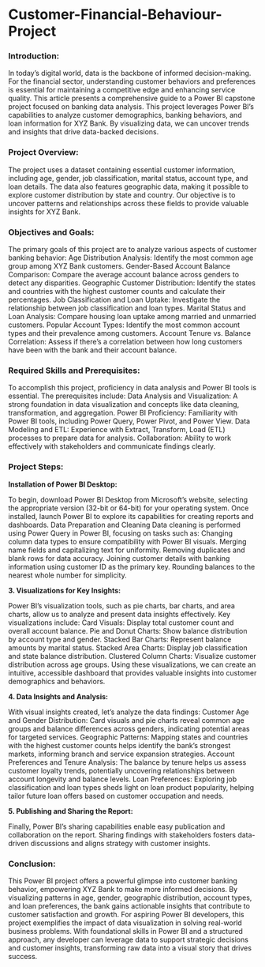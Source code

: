 # Customer-Financial-Behaviour-Project

### **Introduction:** 

In today’s digital world, data is the backbone of informed decision-making. For the financial sector, understanding customer behaviors and preferences is essential for maintaining a competitive edge and enhancing service quality. This article presents a comprehensive guide to a Power BI capstone project focused on banking data analysis. This project leverages Power BI’s capabilities to analyze customer demographics, banking behaviors, and loan information for XYZ Bank. By visualizing data, we can uncover trends and insights that drive data-backed decisions.

### **Project Overview:**

The project uses a dataset containing essential customer information, including age, gender, job classification, marital status, account type, and loan details. The data also features geographic data, making it possible to explore customer distribution by state and country. Our objective is to uncover patterns and relationships across these fields to provide valuable insights for XYZ Bank.
 
### **Objectives and Goals:**

The primary goals of this project are to analyze various aspects of customer banking behavior:
Age Distribution Analysis: Identify the most common age group among XYZ Bank customers.
Gender-Based Account Balance Comparison: Compare the average account balance across genders to detect any disparities.
Geographic Customer Distribution: Identify the states and countries with the highest customer counts and calculate their percentages.
Job Classification and Loan Uptake: Investigate the relationship between job classification and loan types.
Marital Status and Loan Analysis: Compare housing loan uptake among married and unmarried customers.
Popular Account Types: Identify the most common account types and their prevalence among customers.
Account Tenure vs. Balance Correlation: Assess if there’s a correlation between how long customers have been with the bank and their account balance.
 
### **Required Skills and Prerequisites:**

To accomplish this project, proficiency in data analysis and Power BI tools is essential. The prerequisites include:
Data Analysis and Visualization: A strong foundation in data visualization and concepts like data cleaning, transformation, and aggregation.
Power BI Proficiency: Familiarity with Power BI tools, including Power Query, Power Pivot, and Power View.
Data Modeling and ETL: Experience with Extract, Transform, Load (ETL) processes to prepare data for analysis.
Collaboration: Ability to work effectively with stakeholders and communicate findings clearly.
 
### **Project Steps:**

**Installation of Power BI Desktop:**

To begin, download Power BI Desktop from Microsoft’s website, selecting the appropriate version (32-bit or 64-bit) for your operating system. Once installed, launch Power BI to explore its capabilities for creating reports and dashboards.
Data Preparation and Cleaning
Data cleaning is performed using Power Query in Power BI, focusing on tasks such as:
Changing column data types to ensure compatibility with Power BI visuals.
Merging name fields and capitalizing text for uniformity.
Removing duplicates and blank rows for data accuracy.
Joining customer details with banking information using customer ID as the primary key.
Rounding balances to the nearest whole number for simplicity.

**3. Visualizations for Key Insights:**

Power BI’s visualization tools, such as pie charts, bar charts, and area charts, allow us to analyze and present data insights effectively. Key visualizations include:
Card Visuals: Display total customer count and overall account balance.
Pie and Donut Charts: Show balance distribution by account type and gender.
Stacked Bar Charts: Represent balance amounts by marital status.
Stacked Area Charts: Display job classification and state balance distribution.
Clustered Column Charts: Visualize customer distribution across age groups.
Using these visualizations, we can create an intuitive, accessible dashboard that provides valuable insights into customer demographics and behaviors.

**4. Data Insights and Analysis:**

With visual insights created, let’s analyze the data findings:
Customer Age and Gender Distribution: Card visuals and pie charts reveal common age groups and balance differences across genders, indicating potential areas for targeted services.
Geographic Patterns: Mapping states and countries with the highest customer counts helps identify the bank’s strongest markets, informing branch and service expansion strategies.
Account Preferences and Tenure Analysis: The balance by tenure helps us assess customer loyalty trends, potentially uncovering relationships between account longevity and balance levels.
Loan Preferences: Exploring job classification and loan types sheds light on loan product popularity, helping tailor future loan offers based on customer occupation and needs.

**5. Publishing and Sharing the Report:**

Finally, Power BI’s sharing capabilities enable easy publication and collaboration on the report. Sharing findings with stakeholders fosters data-driven discussions and aligns strategy with customer insights.
 
### **Conclusion:**

This Power BI project offers a powerful glimpse into customer banking behavior, empowering XYZ Bank to make more informed decisions. By visualizing patterns in age, gender, geographic distribution, account types, and loan preferences, the bank gains actionable insights that contribute to customer satisfaction and growth.
For aspiring Power BI developers, this project exemplifies the impact of data visualization in solving real-world business problems. With foundational skills in Power BI and a structured approach, any developer can leverage data to support strategic decisions and customer insights, transforming raw data into a visual story that drives success.
